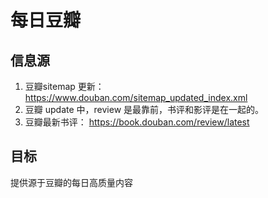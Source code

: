 # 每日豆瓣

## 信息源
1. 豆瓣sitemap 更新： https://www.douban.com/sitemap_updated_index.xml
1. 豆瓣 update 中，review 是最靠前，书评和影评是在一起的。
1. 豆瓣最新书评： https://book.douban.com/review/latest
## 目标
提供源于豆瓣的每日高质量内容
